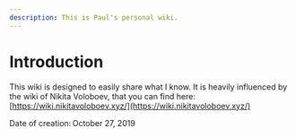 ```yaml
---
description: This is Paul's personal wiki.
---
```


# Introduction

This wiki is designed to easily share what I know. It is heavily influenced by the wiki of Nikita Voloboev, that you can find here: [https://wiki.nikitavoloboev.xyz/](https://wiki.nikitavoloboev.xyz/)

Date of creation: October 27, 2019


